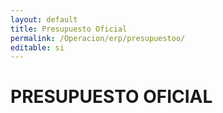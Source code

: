 ```yaml
---
layout: default
title: Presupuesto Oficial
permalink: /Operacion/erp/presupuestoo/
editable: si
---
```


# PRESUPUESTO OFICIAL

